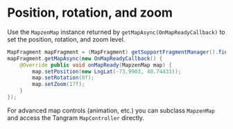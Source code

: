 # Position, rotation, and zoom

Use the `MapzenMap` instance returned by `getMapAsync(OnMapReadyCallback)` to set the position, rotation, and zoom level.

```java
MapFragment mapFragment = (MapFragment) getSupportFragmentManager().findFragmentById(R.id.map_fragment);
mapFragment.getMapAsync(new OnMapReadyCallback() {
    @Override public void onMapReady(MapzenMap map) {
        map.setPosition(new LngLat(-73.9903, 40.74433));
        map.setRotation(0f);
        map.setZoom(17f); 
    }
});
```

For advanced map controls (animation, etc.) you can subclass `MapzenMap` and access the Tangram `MapController` directly.
